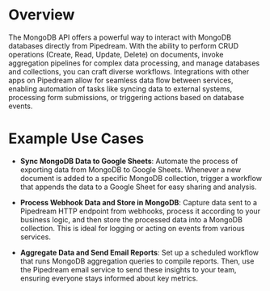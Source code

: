 # Overview

The MongoDB API offers a powerful way to interact with MongoDB databases directly from Pipedream. With the ability to perform CRUD operations (Create, Read, Update, Delete) on documents, invoke aggregation pipelines for complex data processing, and manage databases and collections, you can craft diverse workflows. Integrations with other apps on Pipedream allow for seamless data flow between services, enabling automation of tasks like syncing data to external systems, processing form submissions, or triggering actions based on database events.

# Example Use Cases

- **Sync MongoDB Data to Google Sheets**: Automate the process of exporting data from MongoDB to Google Sheets. Whenever a new document is added to a specific MongoDB collection, trigger a workflow that appends the data to a Google Sheet for easy sharing and analysis.

- **Process Webhook Data and Store in MongoDB**: Capture data sent to a Pipedream HTTP endpoint from webhooks, process it according to your business logic, and then store the processed data into a MongoDB collection. This is ideal for logging or acting on events from various services.

- **Aggregate Data and Send Email Reports**: Set up a scheduled workflow that runs MongoDB aggregation queries to compile reports. Then, use the Pipedream email service to send these insights to your team, ensuring everyone stays informed about key metrics.
